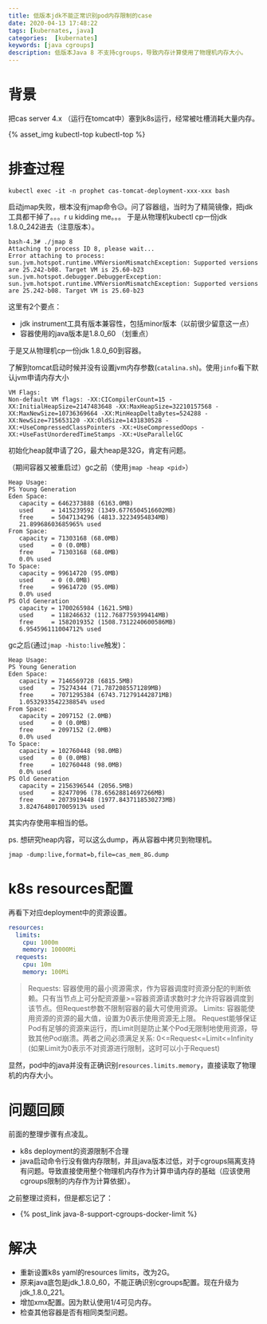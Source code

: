 ```yaml
---
title: 低版本jdk不能正常识别pod内存限制的case
date: 2020-04-13 17:48:22
tags: [kubernates, java]
categories:  [kubernates]
keywords: [java cgroups]
description: 低版本Java 8 不支持cgroups，导致内存计算使用了物理机内存大小。
---
```


# 背景

把cas server 4.x （运行在tomcat中）塞到k8s运行，经常被吐槽消耗大量内存。
<!-- more -->
{% asset_img kubectl-top kubectl-top %}

# 排查过程

```
kubectl exec -it -n prophet cas-tomcat-deployment-xxx-xxx bash
```

启动jmap失败，根本没有jmap命令😥。问了容器组，当时为了精简镜像，把jdk工具都干掉了。。。r u kidding me。。。
于是从物理机kubectl cp一份jdk 1.8.0_242进去（注意版本）。
```
bash-4.3# ./jmap 8
Attaching to process ID 8, please wait...
Error attaching to process: sun.jvm.hotspot.runtime.VMVersionMismatchException: Supported versions are 25.242-b08. Target VM is 25.60-b23
sun.jvm.hotspot.debugger.DebuggerException: sun.jvm.hotspot.runtime.VMVersionMismatchException: Supported versions are 25.242-b08. Target VM is 25.60-b23
```
这里有2个要点：
- jdk instrument工具有版本兼容性，包括minor版本（以前很少留意这一点）
- 容器使用的java版本是1.8.0_60 （划重点）

于是又从物理机cp一份jdk 1.8.0_60到容器。

了解到tomcat启动时候并没有设置jvm内存参数(`catalina.sh`)。使用`jinfo`看下默认jvm申请内存大小
```
VM Flags:
Non-default VM flags: -XX:CICompilerCount=15 -XX:InitialHeapSize=2147483648 -XX:MaxHeapSize=32210157568 -XX:MaxNewSize=10736369664 -XX:MinHeapDeltaBytes=524288 -XX:NewSize=715653120 -XX:OldSize=1431830528 -XX:+UseCompressedClassPointers -XX:+UseCompressedOops -XX:+UseFastUnorderedTimeStamps -XX:+UseParallelGC 
```
初始化heap就申请了2G，最大heap是32G，肯定有问题。

（期间容器又被重启过）gc之前（使用`jmap -heap <pid>`）
```
Heap Usage:
PS Young Generation
Eden Space:
   capacity = 6462373888 (6163.0MB)
   used     = 1415239592 (1349.6776504516602MB)
   free     = 5047134296 (4813.32234954834MB)
   21.89968603685965% used
From Space:
   capacity = 71303168 (68.0MB)
   used     = 0 (0.0MB)
   free     = 71303168 (68.0MB)
   0.0% used
To Space:
   capacity = 99614720 (95.0MB)
   used     = 0 (0.0MB)
   free     = 99614720 (95.0MB)
   0.0% used
PS Old Generation
   capacity = 1700265984 (1621.5MB)
   used     = 118246632 (112.7687759399414MB)
   free     = 1582019352 (1508.7312240600586MB)
   6.954596111004712% used

```

gc之后(通过`jmap -histo:live`触发)：
```
Heap Usage:
PS Young Generation
Eden Space:
   capacity = 7146569728 (6815.5MB)
   used     = 75274344 (71.7872085571289MB)
   free     = 7071295384 (6743.712791442871MB)
   1.0532933542238854% used
From Space:
   capacity = 2097152 (2.0MB)
   used     = 0 (0.0MB)
   free     = 2097152 (2.0MB)
   0.0% used
To Space:
   capacity = 102760448 (98.0MB)
   used     = 0 (0.0MB)
   free     = 102760448 (98.0MB)
   0.0% used
PS Old Generation
   capacity = 2156396544 (2056.5MB)
   used     = 82477096 (78.65628814697266MB)
   free     = 2073919448 (1977.8437118530273MB)
   3.8247648017005913% used
```
其实内存使用率相当的低。

ps. 想研究heap内容，可以这么dump，再从容器中拷贝到物理机。
```
jmap -dump:live,format=b,file=cas_mem_8G.dump
```

# k8s resources配置

再看下对应deployment中的资源设置。
```yml
resources:
  limits:
    cpu: 1000m
    memory: 10000Mi
  requests:
    cpu: 10m
    memory: 100Mi
```

>Requests: 容器使用的最小资源需求，作为容器调度时资源分配的判断依赖。只有当节点上可分配资源量>=容器资源请求数时才允许将容器调度到该节点。但Request参数不限制容器的最大可使用资源。
>Limits: 容器能使用资源的资源的最大值，设置为0表示使用资源无上限。
>Request能够保证Pod有足够的资源来运行，而Limit则是防止某个Pod无限制地使用资源，导致其他Pod崩溃。两者之间必须满足关系: 0<=Request<=Limit<=Infinity (如果Limit为0表示不对资源进行限制，这时可以小于Request)

显然，pod中的java并没有正确识别`resources.limits.memory`，直接读取了物理机的内存大小。

# 问题回顾

前面的整理步骤有点凌乱。
- k8s deployment的资源限制不合理
- java启动命令行没有做内存限制，并且java版本过低，对于cgroups隔离支持有问题。导致直接使用整个物理机内存作为计算申请内存的基础（应该使用cgroups限制的内存作为计算依据）。

之前整理过资料，但是都忘记了：
- {% post_link java-8-support-cgroups-docker-limit %}

# 解决

- 重新设置k8s yaml的resources limits，改为2G。
- 原来java底包是jdk_1.8.0_60，不能正确识别cgroups配置。现在升级为jdk_1.8.0_221。
- 增加xmx配置。因为默认使用1/4可见内存。
- 检查其他容器是否有相同类型问题。
 
